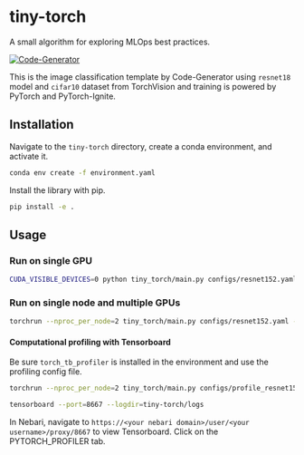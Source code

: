 # tiny-torch

A small algorithm for exploring MLOps best practices.

[![Code-Generator](https://badgen.net/badge/Template%20by/Code-Generator/ee4c2c?labelColor=eaa700)](https://github.com/pytorch-ignite/code-generator)

This is the image classification template by Code-Generator using `resnet18` model and `cifar10` dataset from TorchVision and training is powered by PyTorch and PyTorch-Ignite.

## Installation

Navigate to the `tiny-torch` directory, create a conda environment, and activate it.

```bash
conda env create -f environment.yaml
```
Install the library with pip.

```bash
pip install -e .
```

## Usage

### Run on single GPU

```bash
CUDA_VISIBLE_DEVICES=0 python tiny_torch/main.py configs/resnet152.yaml
```

### Run on single node and multiple GPUs

```bash
torchrun --nproc_per_node=2 tiny_torch/main.py configs/resnet152.yaml --backend=nccl
```


#### Computational profiling with Tensorboard

Be sure `torch_tb_profiler` is installed in the environment and use the profiling config file.

```bash
torchrun --nproc_per_node=2 tiny_torch/main.py configs/profile_resnet152.yaml --backend=nccl
```

```bash
tensorboard --port=8667 --logdir=tiny-torch/logs
```
In Nebari, navigate to `https://<your nebari domain>/user/<your username>/proxy/8667` to view Tensorboard.  Click on the PYTORCH_PROFILER tab.
